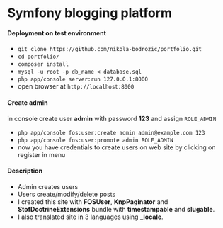 # Symfony blogging platform

#### Deployment on test environment
* `git clone https://github.com/nikola-bodrozic/portfolio.git`
* `cd portfolio/`
* `composer install`
* `mysql -u root -p db_name < database.sql`
* `php app/console server:run 127.0.0.1:8000`
* open browser at `http://localhost:8000`

#### Create admin
in console create user **admin** with password **123** and assign `ROLE_ADMIN`
* `php app/console fos:user:create admin admin@example.com 123`
* `php app/console fos:user:promote admin ROLE_ADMIN`
* now you have credentials to create users on web site by clicking on register in menu

#### Description
* Admin creates users
* Users create/modify/delete posts
* I created this site with **FOSUser**, **KnpPaginator** and **StofDoctrineExtensions** bundle with **timestampable** and **slugable**.
* I also translated site in 3 languages using **_locale**.